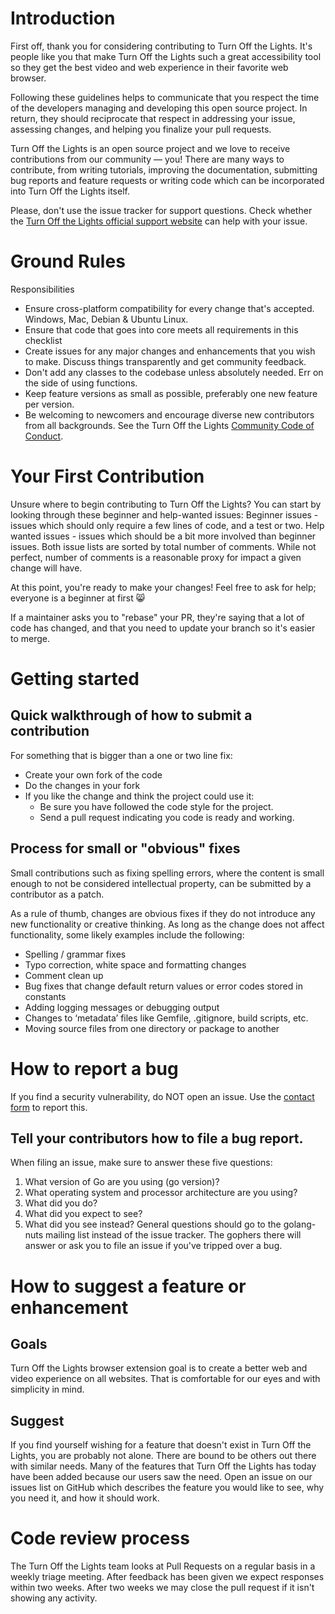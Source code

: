 # Introduction

First off, thank you for considering contributing to Turn Off the Lights. It's people like you that make Turn Off the Lights such a great accessibility tool so they get the best video and web experience in their favorite web browser.

Following these guidelines helps to communicate that you respect the time of the developers managing and developing this open source project. In return, they should reciprocate that respect in addressing your issue, assessing changes, and helping you finalize your pull requests.

Turn Off the Lights is an open source project and we love to receive contributions from our community — you! There are many ways to contribute, from writing tutorials, improving the documentation, submitting bug reports and feature requests or writing code which can be incorporated into Turn Off the Lights itself.

Please, don't use the issue tracker for support questions. Check whether the [Turn Off the Lights official support website](https://www.turnoffthelights.com/support) can help with your issue.

# Ground Rules

Responsibilities

+ Ensure cross-platform compatibility for every change that's accepted. Windows, Mac, Debian & Ubuntu Linux.
+ Ensure that code that goes into core meets all requirements in this checklist
+ Create issues for any major changes and enhancements that you wish to make. Discuss things transparently and get community feedback.
+ Don't add any classes to the codebase unless absolutely needed. Err on the side of using functions.
+ Keep feature versions as small as possible, preferably one new feature per version.
+ Be welcoming to newcomers and encourage diverse new contributors from all backgrounds. See the Turn Off the Lights [Community Code of Conduct](https://github.com/turnoffthelights/Turn-Off-the-Lights-Chrome-extension/blob/master/CODE_OF_CONDUCT.md).

# Your First Contribution

Unsure where to begin contributing to Turn Off the Lights? You can start by looking through these beginner and help-wanted issues: Beginner issues - issues which should only require a few lines of code, and a test or two. Help wanted issues - issues which should be a bit more involved than beginner issues. Both issue lists are sorted by total number of comments. While not perfect, number of comments is a reasonable proxy for impact a given change will have.

At this point, you're ready to make your changes! Feel free to ask for help; everyone is a beginner at first 😸

If a maintainer asks you to "rebase" your PR, they're saying that a lot of code has changed, and that you need to update your branch so it's easier to merge.

# Getting started

## Quick walkthrough of how to submit a contribution
For something that is bigger than a one or two line fix:

+ Create your own fork of the code
+ Do the changes in your fork
+ If you like the change and think the project could use it:
  + Be sure you have followed the code style for the project.
  + Send a pull request indicating you code is ready and working.

## Process for small or "obvious" fixes
Small contributions such as fixing spelling errors, where the content is small enough to not be considered intellectual property, can be submitted by a contributor as a patch.

As a rule of thumb, changes are obvious fixes if they do not introduce any new functionality or creative thinking. As long as the change does not affect functionality, some likely examples include the following:

+ Spelling / grammar fixes
+ Typo correction, white space and formatting changes
+ Comment clean up
+ Bug fixes that change default return values or error codes stored in constants
+ Adding logging messages or debugging output
+ Changes to ‘metadata’ files like Gemfile, .gitignore, build scripts, etc.
+ Moving source files from one directory or package to another


# How to report a bug

If you find a security vulnerability, do NOT open an issue. Use the [contact form](https://www.turnoffthelights.com/support/contact-us) to report this.

## Tell your contributors how to file a bug report.
When filing an issue, make sure to answer these five questions:

1. What version of Go are you using (go version)?
2. What operating system and processor architecture are you using?
3. What did you do?
4. What did you expect to see?
5. What did you see instead? General questions should go to the golang-nuts mailing list instead of the issue tracker. The gophers there will answer or ask you to file an issue if you've tripped over a bug.

# How to suggest a feature or enhancement

## Goals
Turn Off the Lights browser extension goal is to create a better web and video experience on all websites. That is comfortable for our eyes and with simplicity in mind.

## Suggest
If you find yourself wishing for a feature that doesn't exist in Turn Off the Lights, you are probably not alone. There are bound to be others out there with similar needs. Many of the features that Turn Off the Lights has today have been added because our users saw the need. Open an issue on our issues list on GitHub which describes the feature you would like to see, why you need it, and how it should work.

# Code review process
The Turn Off the Lights team looks at Pull Requests on a regular basis in a weekly triage meeting. After feedback has been given we expect responses within two weeks. After two weeks we may close the pull request if it isn't showing any activity.


